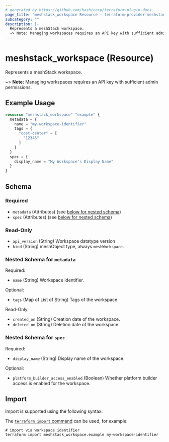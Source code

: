 ```yaml
---
# generated by https://github.com/hashicorp/terraform-plugin-docs
page_title: "meshstack_workspace Resource - terraform-provider-meshstack"
subcategory: ""
description: |-
  Represents a meshStack workspace.
  ~> Note: Managing workspaces requires an API key with sufficient admin permissions.
---
```


# meshstack_workspace (Resource)

Represents a meshStack workspace.

~> **Note:** Managing workspaces requires an API key with sufficient admin permissions.

## Example Usage

```terraform
resource "meshstack_workspace" "example" {
  metadata = {
    name = "my-workspace-identifier"
    tags = {
      "cost-center" = [
        "12345"
      ]
    }
  }
  spec = {
    display_name = "My Workspace's Display Name"
  }
}
```

<!-- schema generated by tfplugindocs -->
## Schema

### Required

- `metadata` (Attributes) (see [below for nested schema](#nestedatt--metadata))
- `spec` (Attributes) (see [below for nested schema](#nestedatt--spec))

### Read-Only

- `api_version` (String) Workspace datatype version
- `kind` (String) meshObject type, always `meshWorkspace`.

<a id="nestedatt--metadata"></a>
### Nested Schema for `metadata`

Required:

- `name` (String) Workspace identifier.

Optional:

- `tags` (Map of List of String) Tags of the workspace.

Read-Only:

- `created_on` (String) Creation date of the workspace.
- `deleted_on` (String) Deletion date of the workspace.


<a id="nestedatt--spec"></a>
### Nested Schema for `spec`

Required:

- `display_name` (String) Display name of the workspace.

Optional:

- `platform_builder_access_enabled` (Boolean) Whether platform builder access is enabled for the workspace.

## Import

Import is supported using the following syntax:

The [`terraform import` command](https://developer.hashicorp.com/terraform/cli/commands/import) can be used, for example:

```shell
# import via workspace identifier
terraform import meshstack_workspace.example my-workspace-identifier
```
